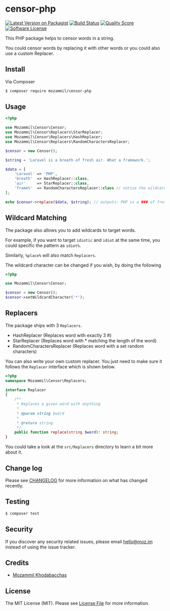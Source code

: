 # censor-php

[![Latest Version on Packagist](https://img.shields.io/packagist/v/mozammil/censor-php.svg?style=flat-square)](https://packagist.org/packages/mozammil/censor-php)
[![Build Status](https://img.shields.io/travis/com/mozammil/censor-php.svg?style=flat-square)](https://travis-ci.org/mozammil/censor-php)
[![Quality Score](https://img.shields.io/scrutinizer/g/mozammil/censor-php.svg?style=flat-square)](https://scrutinizer-ci.com/g/mozammil/censor-php)
[![Software License](https://img.shields.io/badge/license-MIT-brightgreen.svg?style=flat-square)](LICENSE.md)

This PHP package helps to censor words in a string.

You could censor words by replacing it with other words or you could also use a custom Replacer.

## Install

Via Composer

``` bash
$ composer require mozammil/censor-php
```

## Usage

``` php
<?php

use Mozammil\Censor\Censor;
use Mozammil\Censor\Replacers\StarReplacer;
use Mozammil\Censor\Replacers\HashReplacer;
use Mozammil\Censor\Replacers\RandomCharactersReplacer;

$censor = new Censor();

$string = 'Laravel is a breath of fresh air. What a framework.';

$data = [
    'Laravel' => 'PHP',
    'breath'  => HashReplacer::class,
    'air'     => StarReplacer::class,
    'frame%'  => RandomCharactersReplacer::class // notice the wildcard.
];

echo $censor->replace($data, $string); // outputs: PHP is a ### of fresh ***. What a @)%#!#^&*.

```

## Wildcard Matching

The package also allows you to add wildcards to target words.

For example, if you want to target `idiotic` and `idiot` at the same time, you could specific the pattern as `idiot%`.

Similarly, `%place%` will also match `Replacers`.

The wildcard character can be changed if you wish, by doing the following

``` php
<?php

use Mozammil\Censor\Censor;

$censor = new Censor();
$censor->setWildcardCharacter('*');

```

## Replacers

The package ships with 3 `Replacers`.
- HashReplacer (Replaces word with exactly 3 #)
- StarReplacer (Replaces word with * matching the length of the word)
- RandomCharactersReplacer (Replaces word with a set random characters)

You can also write your own custom replacer. You just need to make sure it follows the `Replacer` interface which is shown below.

``` php
<?php
namespace Mozammil\Censor\Replacers;

interface Replacer
{
    /**
     * Replaces a given word with anything
     *
     * @param string $word
     *
     * @return string
     */
    public function replace(string $word): string;
}

```

You could take a look at the `src/Replacers` directory to learn a bit more about it.

## Change log

Please see [CHANGELOG](CHANGELOG.md) for more information on what has changed recently.

## Testing

``` bash
$ composer test
```

## Security

If you discover any security related issues, please email [hello@moz.im](mailto:hello@moz.im) instead of using the issue tracker.

## Credits

- [Mozammil Khodabacchas](https://twitter.com/mozammil_k)

## License

The MIT License (MIT). Please see [License File](LICENSE.md) for more information.